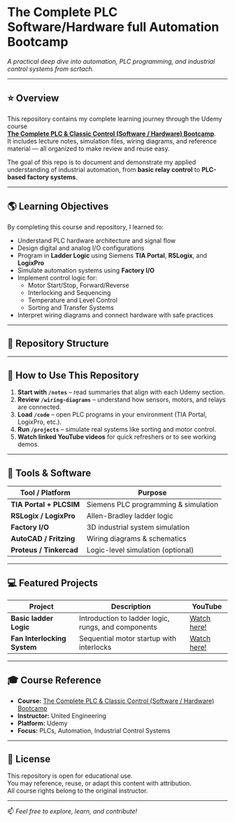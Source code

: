 # The Complete PLC Software/Hardware full Automation Bootcamp
*A practical deep dive into automation, PLC programming, and industrial control systems from scrtach.*

---

## ⭐ Overview

This repository contains my complete learning journey through the Udemy course  
**[The Complete PLC & Classic Control (Software / Hardware) Bootcamp](https://www.udemy.com/share/105G4W3@HYvCtsWjXz68GV_yyRMsShtw6TrDvDtnzklwQ9iZvj4BC9tVeJ-O3JVqU6mWnmYO/)**.  
It includes lecture notes, simulation files, wiring diagrams, and reference material — all organized to make review and reuse easy.

The goal of this repo is to document and demonstrate my applied understanding of industrial automation, from **basic relay control** to **PLC-based factory systems**.

---

## 🌎 Learning Objectives

By completing this course and repository, I learned to:

- Understand PLC hardware architecture and signal flow  
- Design digital and analog I/O configurations  
- Program in **Ladder Logic** using Siemens **TIA Portal**, **RSLogix**, and **LogixPro**  
- Simulate automation systems using **Factory I/O**  
- Implement control logic for:
  - Motor Start/Stop, Forward/Reverse  
  - Interlocking and Sequencing  
  - Temperature and Level Control  
  - Sorting and Transfer Systems  
- Interpret wiring diagrams and connect hardware with safe practices  

---

## 🧩 Repository Structure  

---

## 🧠 How to Use This Repository

1. **Start with `/notes`** – read summaries that align with each Udemy section.  
2. **Review `/wiring-diagrams`** – understand how sensors, motors, and relays are connected.  
3. **Load `/code`** – open PLC programs in your environment (TIA Portal, LogixPro, etc.).  
4. **Run `/projects`** – simulate real systems like sorting and motor control.  
5. **Watch linked YouTube videos** for quick refreshers or to see working demos.  

---

## 🧰 Tools & Software

| Tool / Platform | Purpose |
|------------------|----------|
| **TIA Portal + PLCSIM** | Siemens PLC programming & simulation |
| **RSLogix / LogixPro** | Allen-Bradley ladder logic |
| **Factory I/O** | 3D industrial system simulation |
| **AutoCAD / Fritzing** | Wiring diagrams & schematics |
| **Proteus / Tinkercad** | Logic-level simulation (optional) |

---

## 💻 Featured Projects

| Project | Description | YouTube |
|----------|--------------|--------------|
| **Basic ladder Logic** | Introduction to ladder logic, rungs, and components | [Watch here!](https://youtu.be/gMZKQE3zW7c?si=xb2lnq_UvDXijCpT) |
| **Fan Interlocking System** | Sequential motor startup with interlocks | [Watch here!](https://youtu.be/Tu8-aFUGc9Q?si=qu2Q_7s7PhNMSwSd) |

---

## 🎓 Course Reference

- **Course:** [The Complete PLC & Classic Control (Software / Hardware) Bootcamp](https://www.udemy.com/share/105G4W3@HYvCtsWjXz68GV_yyRMsShtw6TrDvDtnzklwQ9iZvj4BC9tVeJ-O3JVqU6mWnmYO/)  
- **Instructor:** United Engineering  
- **Platform:** Udemy  
- **Focus:** PLCs, Automation, Industrial Control Systems  

---

## 🪪 License

This repository is open for educational use.  
You may reference, reuse, or adapt this content with attribution.  
All course rights belong to the original instructor.

---

📫 *Feel free to explore, learn, and contribute!*  

